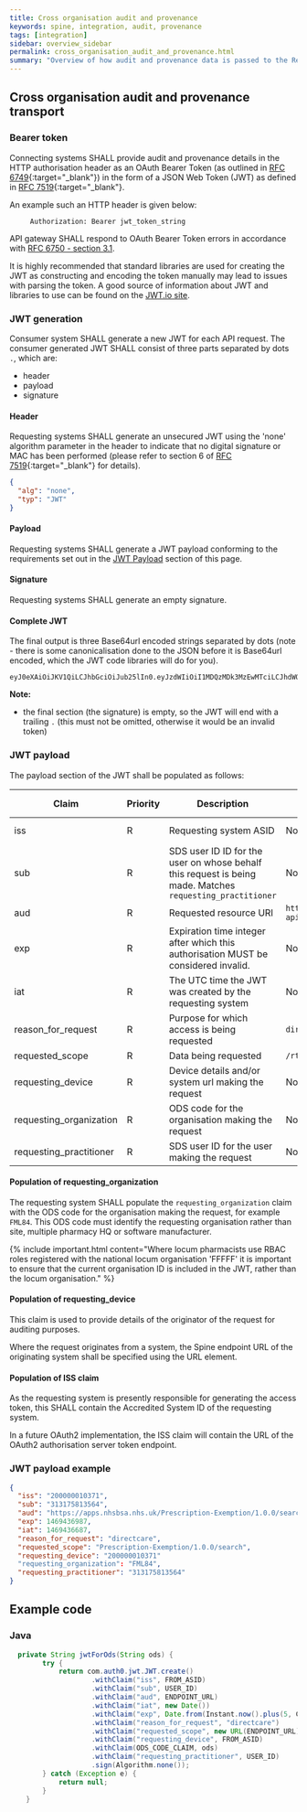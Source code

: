 ```yaml
---
title: Cross organisation audit and provenance
keywords: spine, integration, audit, provenance
tags: [integration]
sidebar: overview_sidebar
permalink: cross_organisation_audit_and_provenance.html
summary: "Overview of how audit and provenance data is passed to the Real Time Exemption Checking Service."
---
```


## Cross organisation audit and provenance transport ##

### Bearer token ###

Connecting systems SHALL provide audit and provenance details in the HTTP authorisation header as an OAuth Bearer Token (as outlined in [RFC 6749](https://tools.ietf.org/html/rfc6749){:target="_blank"}) in the form of a JSON Web Token (JWT) as defined in [RFC 7519](https://tools.ietf.org/html/rfc7519){:target="_blank"}.

An example such an HTTP header is given below:

```
     Authorization: Bearer jwt_token_string
```

API gateway SHALL respond to OAuth Bearer Token errors in accordance with [RFC 6750 - section 3.1](https://tools.ietf.org/html/rfc6750#section-3.1).

It is highly recommended that standard libraries are used for creating the JWT as constructing and encoding the token manually may lead to issues with parsing the token. A good source of information about JWT and libraries to use can be found on the [JWT.io site](https://jwt.io/).


### JWT generation ###

Consumer system SHALL generate a new JWT for each API request. The consumer generated JWT SHALL consist of three parts separated by dots `.`, which are:

- header
- payload
- signature

#### Header ####
Requesting systems SHALL generate an unsecured JWT using the 'none' algorithm parameter in the header to indicate that no digital signature or MAC has been performed (please refer to section 6 of [RFC 7519](https://tools.ietf.org/html/rfc7519){:target="_blank"} for details).

```json
{
  "alg": "none",
  "typ": "JWT"
}
```

#### Payload ####

Requesting systems SHALL generate a JWT payload conforming to the requirements set out in the [JWT Payload](#jwt-payload) section of this page.

#### Signature ####

Requesting systems SHALL generate an empty signature.

#### Complete JWT ####

The final output is three Base64url encoded strings separated by dots (note - there is some canonicalisation done to the JSON before it is Base64url encoded, which the JWT code libraries will do for you).

```shell
eyJ0eXAiOiJKV1QiLCJhbGciOiJub25lIn0.eyJzdWIiOiI1MDQzMDk3MzEwMTciLCJhdWQiOiJodHRwczovL3N0Zy5uaHNkYXBpLmFzc3VyZWQubmhzYnNhLm5ocy51ay9ydGVjLWFwaS1nYXRld2F5L3YxLjAuMC9zZWFyY2giLCJyZXF1ZXN0aW5nX2RldmljZSI6IjIwMDAwMDAwMDk0NiIsInJlcXVlc3RpbmdfcHJhY3RpdGlvbmVyIjoiNTA0MzA5NzMxMDE3IiwicmVxdWVzdGluZ19vcmdhbml6YXRpb24iOiJBMUIyQyIsImlzcyI6IjIwMDAwMDAwMDk0NiIsImV4cCI6MTU0Mjk5NTk5MSwiaWF0IjoxNTQyOTk1NjkxLCJyZWFzb25fZm9yX3JlcXVlc3QiOiJkaXJlY3RjYXJlIiwicmVxdWVzdGVkX3Njb3BlIjoiL3J0ZWMtYXBpLWdhdGV3YXkvdjEuMC4wL3NlYXJjaCJ9.
```

**Note:**

- the final section (the signature) is empty, so the JWT will end with a trailing `.` (this must not be omitted, otherwise it would be an invalid token)


### JWT payload ###

The payload section of the JWT shall be populated as follows:

| Claim | Priority | Description | Fixed Value | Dynamic Value |
|-------|----------|-------------|-------------|------------------|
| iss | R | Requesting system ASID | No | Accredited System ID |
| sub | R | SDS user ID ID for the user on whose behalf this request is being made. Matches `requesting_practitioner` | No | Yes |
| aud | R | Requested resource URI | `http://[pecs_service_host]/rtec-api-gateway/1.0.0/search` | No |
| exp | R | Expiration time integer after which this authorisation MUST be considered invalid. | No | (now() + 5 minutes) UTC time in seconds |
| iat | R | The UTC time the JWT was created by the requesting system | No | now() UTC time in seconds |
| reason_for_request | R | Purpose for which access is being requested | `directcare` | No |
| requested_scope | R | Data being requested | `/rtec-api-gateway/1.0.0/search` | No |
| requesting_device | R | Device details and/or system url making the request | No | Accredited System ID |
| requesting_organization | R | ODS code for the organisation making the request | No | ODS code |
| requesting_practitioner | R | SDS user ID for the user making the request | No | SDS user ID |

#### Population of requesting_organization ####

The requesting system SHALL populate the `requesting_organization` claim with the ODS code for the organisation making the request, for example `FML84`.  This ODS code must identify the requesting organisation rather than site, multiple pharmacy HQ or software manufacturer.

{% include important.html content="Where locum pharmacists use RBAC roles registered with the national locum organisation 'FFFFF' it is important to ensure that the current organisation ID is included in the JWT, rather than the locum organisation." %}

#### Population of requesting_device ####

This claim is used to provide details of the originator of the request for auditing purposes.

Where the request originates from a system, the Spine endpoint URL of the originating system shall be specified using the URL element.

#### Population of ISS claim ####

As the requesting system is presently responsible for generating the access token, this SHALL contain the Accredited System ID of the requesting system.

In a future OAuth2 implementation, the ISS claim will contain the URL of the OAuth2 authorisation server token endpoint.


### JWT payload example ###

```json
{
  "iss": "200000010371",
  "sub": "313175813564",
  "aud": "https://apps.nhsbsa.nhs.uk/Prescription-Exemption/1.0.0/search",
  "exp": 1469436987,
  "iat": 1469436687,
  "reason_for_request": "directcare",
  "requested_scope": "Prescription-Exemption/1.0.0/search",
  "requesting_device": "200000010371"
  "requesting_organization": "FML84",
  "requesting_practitioner": "313175813564"
}
```

## Example code ##

### Java ###

```Java
  private String jwtForOds(String ods) {
		try {
			return com.auth0.jwt.JWT.create()
			        .withClaim("iss", FROM_ASID)
			        .withClaim("sub", USER_ID)
			        .withClaim("aud", ENDPOINT_URL)
			        .withClaim("iat", new Date())
			        .withClaim("exp", Date.from(Instant.now().plus(5, ChronoUnit.MINUTES)))
			        .withClaim("reason_for_request", "directcare")
			        .withClaim("requested_scope", new URL(ENDPOINT_URL).getPath())
			        .withClaim("requesting_device", FROM_ASID)
			        .withClaim(ODS_CODE_CLAIM, ods)
			        .withClaim("requesting_practitioner", USER_ID)
			        .sign(Algorithm.none());
		} catch (Exception e) {
			return null;
		}
	}

```
